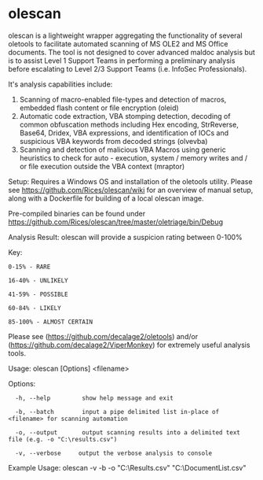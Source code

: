 # olescan

olescan is a lightweight wrapper aggregating the functionality of several oletools
to facilitate automated scanning of MS OLE2 and MS Office documents. The tool is
not designed to cover advanced maldoc analysis but is to assist Level 1 Support Teams
in performing a preliminary analysis before escalating to Level 2/3 Support Teams (i.e. InfoSec Professionals).

It's analysis capabilities include:
   1. Scanning of macro-enabled file-types and detection of macros, embedded flash content or
      file encryption (oleid)
   2. Automatic code extraction, VBA stomping detection, decoding of common obfuscation
      methods including Hex encoding, StrReverse, Base64, Dridex, VBA expressions, and
      identification of IOCs and suspicious VBA keywords from decoded strings (olvevba)
   3. Scanning and detection of malicious VBA Macros using generic heuristics to check for
      auto - execution, system / memory writes and / or file execution outside the VBA context (mraptor)

Setup:
Requires a Windows OS and installation of the oletools utility. Please see https://github.com/Rices/olescan/wiki for an overview of manual setup, along with a Dockerfile for building of a local olescan image.

Pre-compiled binaries can be found under https://github.com/Rices/olescan/tree/master/oletriage/bin/Debug

Analysis Result: olescan will provide a suspicion rating between 0-100%

Key:

	0-15% - RARE

	16-40% - UNLIKELY

	41-59% - POSSIBLE

	60-84% - LIKELY

	85-100% - ALMOST CERTAIN


Please see (https://github.com/decalage2/oletools) and/or (https://github.com/decalage2/ViperMonkey) for extremely useful analysis tools.

Usage: olescan [Options] \<filename>

Options:

      -h, --help         show help message and exit

      -b, --batch        input a pipe delimited list in-place of <filename> for scanning automation

      -o, --output       output scanning results into a delimited text file (e.g. -o "C:\results.csv")

	  -v, --verbose		output the verbose analysis to console


Example Usage: olescan -v -b -o "C:\Results.csv" "C:\DocumentList.csv"
